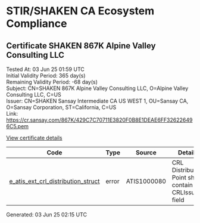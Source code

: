 # STIR/SHAKEN CA Ecosystem Compliance

## Certificate SHAKEN 867K Alpine Valley Consulting LLC

Tested At: 03 Jun 25 01:59 UTC\
Initial Validity Period: 365 day(s)\
Remaining Validity Period: -68 day(s)\
Subject: CN=SHAKEN 867K Alpine Valley Consulting LLC, O=Alpine Valley Consulting LLC, C=US\
Issuer: CN=SHAKEN Sansay Intermediate CA US WEST 1, OU=Sansay CA, O=Sansay Corporation, ST=California, C=US\
Link: https://cr.sansay.com/867K/429C7C70711E3820F0B8E1DEAE6FF326226496C5.pem

[View certificate details](https://x509.io/?cert=MIICzDCCAnGgAwIBAgIUQpx8cHEeOCDwuOHerm%2FzJiJklsUwCgYIKoZIzj0EAwIwgYUxCzAJBgNVBAYTAlVTMRMwEQYDVQQIDApDYWxpZm9ybmlhMRswGQYDVQQKDBJTYW5zYXkgQ29ycG9yYXRpb24xEjAQBgNVBAsMCVNhbnNheSBDQTEwMC4GA1UEAwwnU0hBS0VOIFNhbnNheSBJbnRlcm1lZGlhdGUgQ0EgVVMgV0VTVCAxMB4XDTI0MDMyNjE2MDI1NFoXDTI1MDMyNjE2MDI1NFowZzELMAkGA1UEBhMCVVMxJTAjBgNVBAoMHEFscGluZSBWYWxsZXkgQ29uc3VsdGluZyBMTEMxMTAvBgNVBAMMKFNIQUtFTiA4NjdLIEFscGluZSBWYWxsZXkgQ29uc3VsdGluZyBMTEMwWTATBgcqhkjOPQIBBggqhkjOPQMBBwNCAARkfjY%2B0YCl5qvRzb6wdvr8L6OW5tCRwbW%2BVB1Nu19nS7l714rrl%2FCAWu94Bq7r1dB448sGNb0WdtJZc4BnRU5Qo4HbMIHYMBYGCCsGAQUFBwEaBAowCKAGFgQ4NjdLMBcGA1UdIAQQMA4wDAYKYIZIAYb%2FCQEBBDAdBgNVHQ4EFgQUDZ4uRWLklHaVfgvPHoEZe0T7idcwHwYDVR0jBBgwFoAUrNOT9UNDzAq%2BRVgXE32SfNzDAUYwRwYDVR0fBEAwPjA8oDqgOIY2aHR0cHM6Ly9hdXRoZW50aWNhdGUtYXBpLmljb25lY3Rpdi5jb20vZG93bmxvYWQvdjEvY3JsMAwGA1UdEwEB%2FwQCMAAwDgYDVR0PAQH%2FBAQDAgeAMAoGCCqGSM49BAMCA0kAMEYCIQCtFMiWGW55QiB%2BDBQ%2FRc3ZCLAqmjkFvdOHhQFl%2BaxE5wIhAPolFHaB4lGC9HMk4onOH6YKj%2FWCVK2ZVGGFchM4ZrUm)

| Code | Type | Source | Details |
|------|------|--------|---------|
| [e_atis_ext_crl_distribution_struct](../../ISSUES/e_atis_ext_crl_distribution_struct/README.md) | error | ATIS1000080 | CRL Distribution Point shall contain a CRLIssuer field |


Generated: 03 Jun 25 02:15 UTC